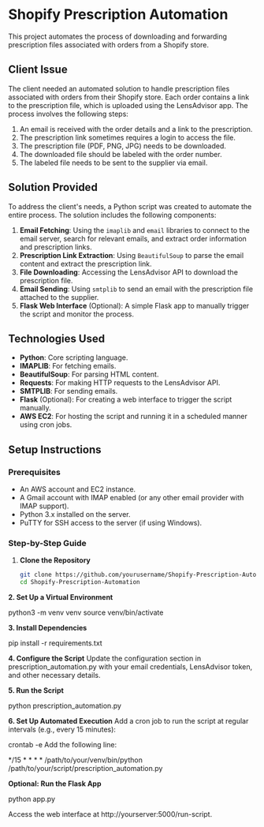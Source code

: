 # Shopify Prescription Automation

This project automates the process of downloading and forwarding prescription files associated with orders from a Shopify store. 

## Client Issue

The client needed an automated solution to handle prescription files associated with orders from their Shopify store. Each order contains a link to the prescription file, which is uploaded using the LensAdvisor app. The process involves the following steps:

1. An email is received with the order details and a link to the prescription.
2. The prescription link sometimes requires a login to access the file.
3. The prescription file (PDF, PNG, JPG) needs to be downloaded.
4. The downloaded file should be labeled with the order number.
5. The labeled file needs to be sent to the supplier via email.

## Solution Provided

To address the client's needs, a Python script was created to automate the entire process. The solution includes the following components:

1. **Email Fetching**: Using the `imaplib` and `email` libraries to connect to the email server, search for relevant emails, and extract order information and prescription links.
2. **Prescription Link Extraction**: Using `BeautifulSoup` to parse the email content and extract the prescription link.
3. **File Downloading**: Accessing the LensAdvisor API to download the prescription file.
4. **Email Sending**: Using `smtplib` to send an email with the prescription file attached to the supplier.
5. **Flask Web Interface** (Optional): A simple Flask app to manually trigger the script and monitor the process.

## Technologies Used

- **Python**: Core scripting language.
- **IMAPLIB**: For fetching emails.
- **BeautifulSoup**: For parsing HTML content.
- **Requests**: For making HTTP requests to the LensAdvisor API.
- **SMTPLIB**: For sending emails.
- **Flask** (Optional): For creating a web interface to trigger the script manually.
- **AWS EC2**: For hosting the script and running it in a scheduled manner using cron jobs.

## Setup Instructions

### Prerequisites

- An AWS account and EC2 instance.
- A Gmail account with IMAP enabled (or any other email provider with IMAP support).
- Python 3.x installed on the server.
- PuTTY for SSH access to the server (if using Windows).

### Step-by-Step Guide

1. **Clone the Repository**

   ```bash
   git clone https://github.com/yourusername/Shopify-Prescription-Automation.git
   cd Shopify-Prescription-Automation


**2. Set Up a Virtual Environment**

python3 -m venv venv
source venv/bin/activate

**3. Install Dependencies**

pip install -r requirements.txt


**4. Configure the Script**
Update the configuration section in prescription_automation.py with your email credentials, LensAdvisor token, and other necessary details.

**5. Run the Script**

python prescription_automation.py

**6. Set Up Automated Execution**
Add a cron job to run the script at regular intervals (e.g., every 15 minutes):

crontab -e
Add the following line:

*/15 * * * * /path/to/your/venv/bin/python /path/to/your/script/prescription_automation.py

**Optional: Run the Flask App**

python app.py


Access the web interface at http://yourserver:5000/run-script.


                      
